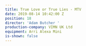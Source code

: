 ```yaml
---
title: True Love or True Lies - MTV
date: 2019-08-14 10:42:00 Z
position: 18
director: 'Adam Butcher '
production-company: VIMN UK Ltd
equipment: Arri Alexa Mini
is-shown: false
---
```


